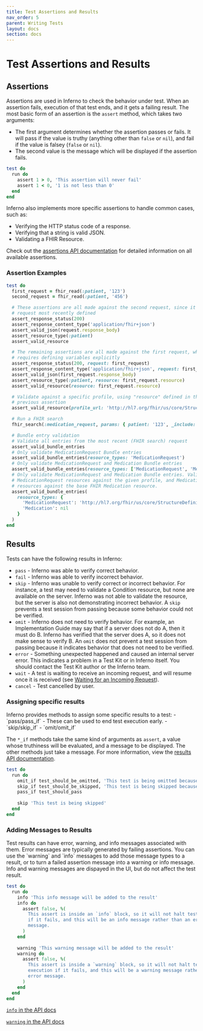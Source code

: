 ```yaml
---
title: Test Assertions and Results
nav_order: 5
parent: Writing Tests
layout: docs
section: docs
---
```

# Test Assertions and Results
## Assertions
Assertions are used in Inferno to check the behavior under test. When an
assertion fails, execution of that test ends, and it gets a failing result. The
most basic form of an assertion is the `assert` method, which takes two
arguments:
- The first argument determines whether the assertion passes or fails. It will
  pass if the value is truthy (anything other than `false` or `nil`), and fail
  if the value is falsey (`false` or `nil`).
- The second value is the message which will be displayed if the assertion
  fails.
 
```ruby
test do
  run do
    assert 1 > 0, 'This assertion will never fail'
    assert 1 < 0, '1 is not less than 0'
  end
end
```
Inferno also implements more specific assertions to handle common cases, such as:
- Verifying the HTTP status code of a response.
- Verifying that a string is valid JSON.
- Validating a FHIR Resource.

Check out the [assertions API
documentation](/inferno-core/docs/Inferno/DSL/Assertions.html) for detailed
information on all available assertions.

<h3 data-toc-skip class="h4">Assertion Examples</h3>

```ruby
test do
  first_request = fhir_read(:patient, '123')
  second_request = fhir_read(:patient, '456')

  # These assertions are all made against the second request, since it was the
  # request most recently defined
  assert_response_status(200)
  assert_response_content_type('application/fhir+json')
  assert_valid_json(request.response_body)
  assert_resource_type(:patient)
  assert_valid_resource

  # The remaining assertions are all made against the first request, which
  # requires defining variables explicitly
  assert_response_status(200, request: first_request)
  assert_response_content_type('application/fhir+json', request: first_request)
  assert_valid_json(first_request.response_body)
  assert_resource_type(:patient, resource: first_request.resource)
  assert_valid_resource(resource: first_request.resource)

  # Validate against a specific profile, using "resource" defined in the
  # previous assertion
  assert_valid_resource(profile_url: 'http://hl7.org/fhir/us/core/StructureDefinition/us-core-patient')

  # Run a FHIR search
  fhir_search(:medication_request, params: { patient: '123', _include: 'MedicationRequest:medication'_ })

  # Bundle entry validation
  # Validate all entries from the most recent (FHIR search) request
  assert_valid_bundle_entries
  # Only validate MedicationRequest Bundle entries
  assert_valid_bundle_entries(resource_types: 'MedicationRequest')
  # Only validate MedicationRequest and Medication Bundle entries
  assert_valid_bundle_entries(resource_types: ['MedicationRequest', 'Medication'])
  # Only validate MedicationRequest and Medication Bundle entries. Validate
  # MedicationRequest resources against the given profile, and Medication
  # resources against the base FHIR Medication resource.
  assert_valid_bundle_entries(
    resource_types: {
      'MedicationRequest': 'http://hl7.org/fhir/us/core/StructureDefinition/us-core-medicationrequest',
      'Medication': nil
    }
  )
end
```

## Results
Tests can have the following results in Inferno:
- `pass` - Inferno was able to verify correct behavior.
- `fail` - Inferno was able to verify incorrect behavior.
- `skip` - Inferno was unable to verify correct or incorrect behavior. For
  instance, a test may need to validate a Condition resource, but none are
  available on the server. Inferno was not able to validate the resource, but
  the server is also not demonstrating incorrect behavior. A `skip` prevents a
  test session from passing because some behavior could not be verified.
- `omit` - Inferno does not need to verify behavior. For example, an
  Implementation Guide may say that if a server does not do A, then it must do
  B. Inferno has verified that the server does A, so it does not make sense to
  verify B. An `omit` does not prevent a test session from passing because it
  indicates behavior that does not need to be verified.
- `error` - Something unexpected happened and caused an internal server error.
  This indicates a problem in a Test Kit or in Inferno itself. You should
  contact the Test Kit author or the Inferno team.
- `wait` - A test is waiting to receive an incoming request, and will resume
  once it is received (see [Waiting for an Incoming
  Request](/docs/advanced-test-features/waiting-for-requests.html)).
- `cancel` - Test cancelled by user.

<h3 data-toc-skip class="h4">Assigning specific results</h3>
Inferno provides methods to assign some specific results to a test:
- `pass/pass_if` - These can be used to end test execution early.
- `skip/skip_if`
- `omit/omit_if`

The `*_if` methods take the same kind of arguments as `assert`, a value whose
truthiness will be evaluated, and a message to be displayed. The other methods
just take a message. For more information, view the [results API
documentation](/inferno-core/docs/Inferno/DSL/Results.html).

```ruby
test do
  run do
    omit_if test_should_be_omitted, 'This test is being omitted because...'
    skip_if test_should_be_skipped, 'This test is being skipped because...'
    pass_if test_should_pass
    
    skip 'This test is being skipped'
  end
end
```

<h3 data-toc-skip class="h4">Adding Messages to Results</h3>
Test results can have error, warning, and info messages associated with them.
Error messages are typically generated by failing assertions. You can use the
`warning` and `info` messages to add those message types to a result, or to turn
a failed assertion message into a warning or info message. Info and warning
messages are dispayed in the UI, but do not affect the test result.

```ruby
test do
  run do
    info 'This info message will be added to the result'
    info do
      assert false, %(
        This assert is inside an `info` block, so it will not halt test execution
        if it fails, and this will be an info message rather than an error
        message.
      )
    end
    
    warning 'This warning message will be added to the result'
    warning do
      assert false, %(
        This assert is inside a `warning` block, so it will not halt test
        execution if it fails, and this will be a warning message rather than an
        error message.
      )
    end
  end
end
```
[`info` in the API
docs](/inferno-core/docs/Inferno/Entities/Test.html#info-instance_method)

[`warning` in the API
docs](/inferno-core/docs/Inferno/Entities/Test.html#warning-instance_method)
